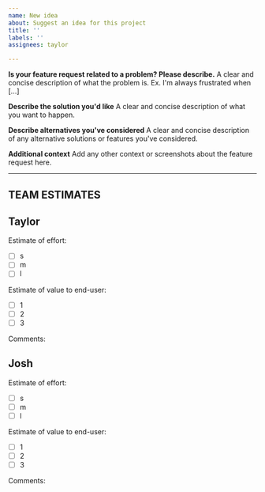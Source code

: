 ```yaml
---
name: New idea
about: Suggest an idea for this project
title: ''
labels: ''
assignees: taylor

---
```


**Is your feature request related to a problem? Please describe.**
A clear and concise description of what the problem is. Ex. I'm always frustrated when [...]

**Describe the solution you'd like**
A clear and concise description of what you want to happen.

**Describe alternatives you've considered**
A clear and concise description of any alternative solutions or features you've considered.

**Additional context**
Add any other context or screenshots about the feature request here.



----

TEAM ESTIMATES
---

## Taylor


Estimate of effort:
- [  ] s
- [  ] m
- [  ] l

Estimate of value to end-user:
- [ ] 1
- [ ] 2
- [ ] 3

Comments:


## Josh


Estimate of effort:
- [  ] s
- [  ] m
- [  ] l

Estimate of value to end-user:
- [ ] 1
- [ ] 2
- [ ] 3

Comments:
